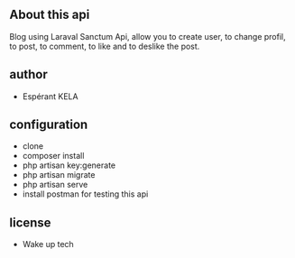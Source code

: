 
## About this api

Blog using Laraval Sanctum Api, allow you to create user, to change profil, to post, to comment, to like and to deslike the post. 

## author

- Espérant KELA

## configuration

- clone
- composer install
- php artisan key:generate
- php artisan migrate 
- php artisan serve
- install postman for testing this api

## license
- Wake up tech


